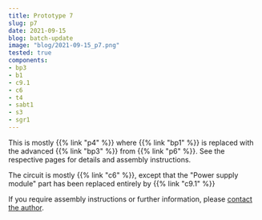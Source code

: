 ```yaml
---
title: Prototype 7
slug: p7
date: 2021-09-15
blog: batch-update
image: "blog/2021-09-15_p7.png"
tested: true
components:
- bp3
- b1
- c9.1
- c6
- t4
- sabt1
- s3
- sgr1
---
```


This is mostly {{% link "p4" %}} where {{% link "bp1" %}} is replaced with the advanced {{% link "bp3" %}} from {{% link "p6" %}}.  See the respective pages for details and assembly instructions.

The circuit is mostly {{% link "c6" %}}, except that the "Power supply module" part has been replaced entirely by {{% link "c9.1" %}}

If you require assembly instructions or further information, please [contact the author](/faq).
